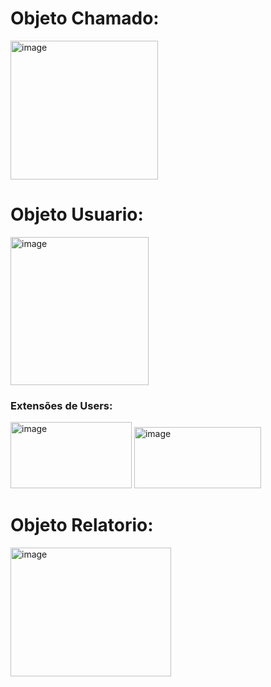 <h1>Objeto Chamado:</h1>
<img width="236" height="222" alt="image" src="https://github.com/user-attachments/assets/8f6b1076-b389-4869-9ec6-dcb4e88b77ea" />

<h1>Objeto Usuario:</h1>
<img width="221" height="237" alt="image" src="https://github.com/user-attachments/assets/b265bc3a-d1b7-4ac0-923e-30755da1e52d" />

<h3>Extensões de Users:</h3>
<img width="194" height="106" alt="image" src="https://github.com/user-attachments/assets/d70cfc56-aa62-42b1-9609-c70e7a040e3e" />
<img width="203" height="98" alt="image" src="https://github.com/user-attachments/assets/833e3824-6fc4-40b0-a05c-f1b22e1cac47" />


<h1>Objeto Relatorio:</h1>
<img width="257" height="206" alt="image" src="https://github.com/user-attachments/assets/58f3fc5c-d83d-46ed-89f8-fb0e4a4efd0d" />
